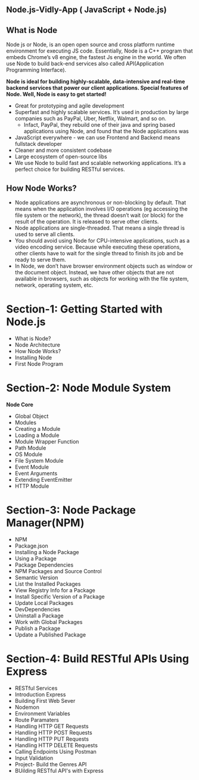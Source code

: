 ## Node.js-Vidly-App ( JavaScript + Node.js)

## What is Node
Node js or Node,  is an open open source and cross platform runtime environment for  executing JS code. Essentially, Node is a C++ program that embeds Chrome’s v8 engine, the fastest Js engine in the world. We often use Node to build back-end services also called API(Application Programming Interface).

**Node is ideal for building highly-scalable, data-intensive and real-time backend services that power our client  applications. Special features of Node. Well, Node is easy to get started!**

- Great for prototyping and agile development
- Superfast and highly scalable services. It’s used in production by large companies such as PayPal, Uber, Netflix, Walmart, and so on.
    - Infact, PayPal, they rebuild one of their java and spring based applications using Node, and found that the Node applications was
- JavaScript everywhere - we can use Frontend and Backend means fullstack developer
- Cleaner and more consistent codebase
- Large ecosystem of open-source libs
- We use Node to build fast and scalable networking applications. It’s a perfect choice for building RESTful services.

## How Node Works?

- Node applications are asynchronous or non-blocking by default. That means when the application involves I/O operations (eg accessing the file system or the network), the thread doesn’t wait (or block) for the result of the operation. It is released to serve other clients.
- Node applications are single-threaded. That means a single thread is used to serve all clients.
- You should avoid using Node for CPU-intensive applications, such as a video encoding service. Because while executing these operations, other clients have to wait for the single thread to finish its job and be ready to serve them.
- In Node, we don’t have browser environment objects such as window or the document object. Instead, we have other objects that are not available in browsers, such as objects for working with the file system, network, operating system, etc.


# Section-1: Getting Started with Node.js
- What is Node?
- Node Architecture
- How Node Works?
- Installing Node
- First Node Program

# Section-2: Node Module System
**Node Core**
- Global Object
- Modules
- Creating a Module
- Loading a Module
- Module Wrapper Function
- Path Module
- OS Module
- File System Module
- Event Module
- Event Arguments
- Extending EventEmitter
- HTTP Module

# Section-3: Node Package Manager(NPM)
- NPM
- Package.json
- Installing a Node Package
- Using a Package
- Package Dependencies
- NPM Packages and Source Control
- Semantic Version
- List the Installed Packages
- View Registry Info for a Package
- Install Specific Version of a Package
- Update Local Packages
- DevDependencies
- Uninstall a Package
- Work with Global Packages
- Publish a Package
- Update a Published Package

# Section-4: Build RESTful APIs Using Express
- RESTful Services
- Introduction Express
- Building First Web Sever
- Nodemon
- Environment Variables
- Route Paramaters
- Handling HTTP GET Requests
- Handling HTTP POST Requests
- Handling HTTP PUT Requests
- Handling HTTP DELETE Requests
- Calling Endpoints Using Postman
- Input Validation
- Project- Build the Genres API
- BUilding RESTful API's with Express

  
